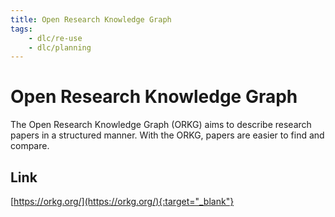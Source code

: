 ```yaml
---
title: Open Research Knowledge Graph
tags:
    - dlc/re-use
    - dlc/planning
---
```

# Open Research Knowledge Graph
The Open Research Knowledge Graph (ORKG) aims to describe research papers in a structured manner. With the ORKG, papers are easier to find and compare.

## Link
[https://orkg.org/](https://orkg.org/){:target="_blank"}
